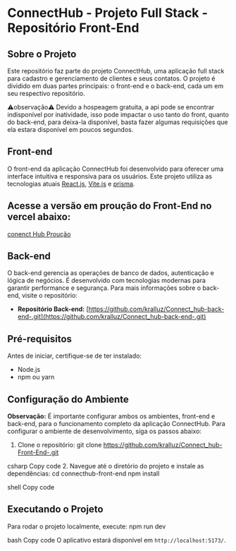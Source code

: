 # ConnectHub - Projeto Full Stack - Repositório Front-End

## Sobre o Projeto
Este repositório faz parte do projeto ConnectHub, uma aplicação full stack para cadastro e gerenciamento de clientes e seus contatos. O projeto é dividido em duas partes principais: o front-end e o back-end, cada um em seu respectivo repositório.

⚠️observação⚠️ 
Devido a hospeagem gratuita, a api pode se encontrar indisponível por inatividade, isso pode impactar o uso tanto do front, quanto do back-end, para deixa-la disponível, basta fazer algumas requisições que ela estara disponível em poucos segundos.

## Front-end
O front-end da aplicação ConnectHub foi desenvolvido para oferecer uma interface intuitiva e responsiva para os usuários. Este projeto utiliza as tecnologias atuais [React.js](https://react.dev/), [Vite.js](https://vitejs.dev/) e [prisma](https://www.prisma.io/).
## Acesse a versão em proução do Front-End no vercel abaixo:
[conenct Hub Proução](https://connect-hub-front-end.vercel.app/)


## Back-end
O back-end gerencia as operações de banco de dados, autenticação e lógica de negócios. É desenvolvido com tecnologias modernas para garantir performance e segurança. Para mais informações sobre o back-end, visite o repositório:
- **Repositório Back-end:** [https://github.com/kralluz/Connect_hub-back-end-.git](https://github.com/kralluz/Connect_hub-back-end-.git)


## Pré-requisitos
Antes de iniciar, certifique-se de ter instalado:
- Node.js
- npm ou yarn

## Configuração do Ambiente
**Observação:** É importante configurar ambos os ambientes, front-end e back-end, para o funcionamento completo da aplicação ConnectHub.
Para configurar o ambiente de desenvolvimento, siga os passos abaixo:

1. Clone o repositório:
git clone https://github.com/kralluz/Connect_hub-Front-End-.git

csharp
Copy code
2. Navegue até o diretório do projeto e instale as dependências:
cd connecthub-front-end
npm install

shell
Copy code

## Executando o Projeto
Para rodar o projeto localmente, execute:
npm run dev

bash
Copy code
O aplicativo estará disponível em `http://localhost:5173/`.
